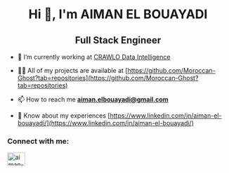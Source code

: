<h1 align="center">Hi 👋, I'm AIMAN EL BOUAYADI</h1>
<h2 align="center">Full Stack Engineer</h2>


- 🔭 I’m currently working at [CRAWLO Data Intelligence](https://www.crawlo.com)

- 👨‍💻 All of my projects are available at [https://github.com/Moroccan-Ghost?tab=repositories](https://github.com/Moroccan-Ghost?tab=repositories)

- 📫 How to reach me **aiman.elbouayadi@gmail.com**

- 📄 Know about my experiences [https://www.linkedin.com/in/aiman-el-bouayadi/](https://www.linkedin.com/in/aiman-el-bouayadi/)

<h3 align="left">Connect with me:</h3>
<p align="left">
<a href="https://linkedin.com/in/aiman-el-bouayadi" target="blank"><img align="center" src="https://raw.githubusercontent.com/rahuldkjain/github-profile-readme-generator/master/src/images/icons/Social/linked-in-alt.svg" alt="aiman-el-bouayadi" height="30" width="40" /></a>
</p>
